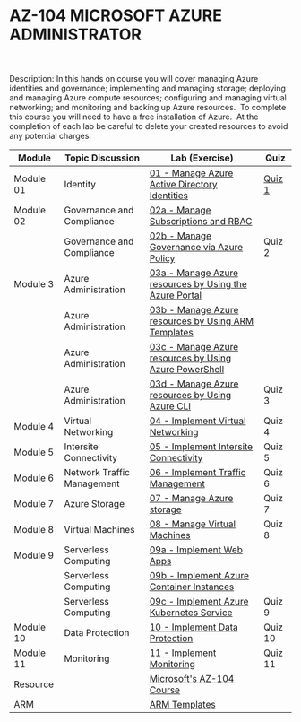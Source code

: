 # AZ-104 MICROSOFT AZURE ADMINISTRATOR
<br>
<br>
Description: In this hands on course you will cover managing Azure identities and governance; implementing and managing storage; deploying and managing Azure compute resources; configuring and managing virtual networking; and monitoring and backing up Azure resources.  To complete this course you will need to have a free installation of Azure.  At the completion of each lab be careful to delete your created resources to avoid any potential charges.

<br>


| Module | Topic Discussion | Lab (Exercise) | Quiz |
| ------ | ---------------- | -------------- | ---- |
| Module 01 | Identity | [01 - Manage Azure Active Directory Identities](./Instructions/Labs/LAB_01-Manage_Azure_AD_Identities.md) | [Quiz 1](./Quizzes/quiz01) |
| Module 02 | Governance and Compliance | [02a - Manage Subscriptions and RBAC](./Instructions/Labs/LAB_02a_Manage_Subscriptions_and_RBAC.md) |  |
|  | Governance and Compliance | [02b - Manage Governance via Azure Policy](./Instructions/Labs/LAB_02b-Manage_Governance_via_Azure_Policy.md) | Quiz 2 |
| Module 3 | Azure Administration | [03a - Manage Azure resources by Using the Azure Portal](./Instructions/Labs/LAB_03a-Manage_Azure_Resources_by_Using_the_Azure_Portal.md) |  |
|  | Azure Administration | [03b - Manage Azure resources by Using ARM Templates](./Instructions/Labs/LAB_03b-Manage_Azure_Resources_by_Using_ARM_Templates.md) |  |
|  | Azure Administration | [03c - Manage Azure resources by Using Azure PowerShell](./Instructions/Labs/LAB_03c-Manage_Azure_Resources_by_Using_Azure_PowerShell.md) |  |
|  | Azure Administration | [03d - Manage Azure resources by Using Azure CLI](./Instructions/Labs/LAB_03d-Manage_Azure_Resources_by_Using_Azure_CLI.md) | Quiz 3 |
| Module 4 | Virtual Networking | [04 - Implement Virtual Networking](./Instructions/Labs/LAB_04-Implement_Virtual_Networking.md) | Quiz 4 |
| Module 5 | Intersite Connectivity | [05 - Implement Intersite Connectivity](./Instructions/Labs/LAB_05-Implement_Intersite_Connectivity.md) | Quiz 5 |
| Module 6 | Network Traffic Management | [06 - Implement Traffic Management](./Instructions/Labs/LAB_06-Implement_Network_Traffic_Management.md) | Quiz 6 |
| Module 7 | Azure Storage | [07 - Manage Azure storage](./Instructions/Labs/LAB_07-Manage_Azure_Storage.md) | Quiz 7 |
| Module 8 | Virtual Machines | [08 - Manage Virtual Machines](./Instructions/Labs/LAB_08-Manage_Virtual_Machines.md) | Quiz 8 |
| Module 9 | Serverless Computing | [09a - Implement Web Apps](./Instructions/Labs/LAB_09a-Implement_Web_Apps.md) |  |
|  | Serverless Computing | [09b - Implement Azure Container Instances](./Instructions/Labs/LAB_09b-Implement_Azure_Container_Instances.md) |  |
|  | Serverless Computing | [09c - Implement Azure Kubernetes Service](./Instructions/Labs/LAB_09c-Implement_Azure_Kubernetes_Service.md) | Quiz 9 |
| Module 10 | Data Protection | [10 - Implement Data Protection](./Instructions/Labs/LAB_10-Implement_Data_Protection.md) | Quiz 10 |
| Module 11 | Monitoring | [11 - Implement Monitoring](./Instructions/Labs/LAB_11-Implement_Monitoring.md) | Quiz 11 |
| Resource |  | [Microsoft's AZ-104 Course](https://docs.microsoft.com/en-us/learn/certifications/exams/az-104) |  |
| ARM |  | [ARM Templates](https://interactive.linuxacademy.com/diagrams/446_Azure+Templates.html) |  |